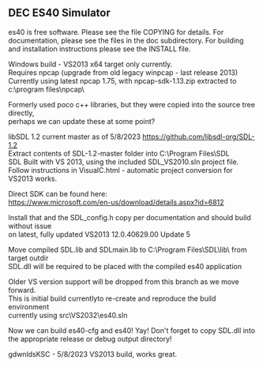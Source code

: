 ## DEC ES40 Simulator

es40 is free software. Please see the file COPYING for details.
For documentation, please see the files in the doc subdirectory.
For building and installation instructions please see the INSTALL file.

Windows build - VS2013 x64 target only currently.  
Requires npcap (upgrade from old legacy winpcap - last release 2013)  
Currently using latest npcap 1.75, with npcap-sdk-1.13.zip extracted to c:\program files\npcap\  
  
Formerly used poco c++ libraries, but they were copied into the source tree directly,    
perhaps we can update these at some point?  

libSDL 1.2 current master as of 5/8/2023 https://github.com/libsdl-org/SDL-1.2  
Extract contents of SDL-1.2-master folder into C:\Program Files\SDL\
SDL Built with VS 2013, using the included SDL_VS2010.sln project file.  
Follow instructions in VisualC.html - automatic project conversion for VS2013 works.
  
  
Direct SDK can be found here:  
https://www.microsoft.com/en-us/download/details.aspx?id=6812  
  
  
Install that and the SDL_config.h copy per documentation and should build without issue  
on latest, fully updated VS2013 12.0.40629.00 Update 5
  
Move compiled SDL.lib and SDLmain.lib to C:\Program Files\SDL\lib\ from target outdir  
SDL.dll will be required to be placed with the compiled es40 application  
  
Older VS version support will be dropped from this branch as we move forward.   
This is initial build currentlyto re-create and reproduce the build environment   
currently using src\VS2032\es40.sln    
  
Now we can build es40-cfg and es40! Yay! Don't forget to copy SDL.dll into the appropriate
release or debug output directory!
  
  
gdwnldsKSC - 5/8/2023 VS2013 build, works great.